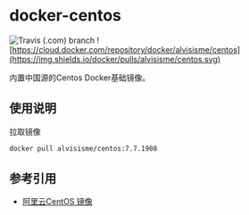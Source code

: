 # docker-centos

![Travis (.com) branch](https://img.shields.io/travis/com/alvisisime/docker-cetnos/master)
![https://cloud.docker.com/repository/docker/alvisisme/centos](https://img.shields.io/docker/pulls/alvisisme/centos.svg)

内置中国源的Centos Docker基础镜像。

## 使用说明

拉取镜像

```bash
docker pull alvisisme/centos:7.7.1908
```

## 参考引用

* [阿里云CentOS 镜像](https://developer.aliyun.com/mirror/centos?spm=a2c6h.13651102.0.0.3e221b110nMw0x)